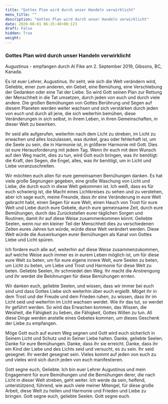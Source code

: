 ```yaml
---
title: "Gottes Plan wird durch unser Handeln verwirklicht"
menu_title: ""
description: "Gottes Plan wird durch unser Handeln verwirklicht"
date: 2020-08-01 06:25:48+00:123
draft: False
hidden: True
weight:
---
```

### Gottes Plan wird durch unser Handeln verwirklicht

Augustinus - empfangen durch Al Fike am 2. September 2019, Gibsons, BC, Kanada.

Es ist euer Lehrer, Augustinus. Ihr seht, wie sich die Welt verändern wird, Geliebte, einer zum anderen, ein Gebet, eine Bemühung, eine Verschiebung der Gedanken oder eine Tat der Liebe. So wird Gott seinen Plan zur Rettung der Menschheit in die Tat umsetzen, durch jeden von euch und durch viele andere. Die großen Bemühungen von Gottes Berührung und Segen auf diesem Planeten werden weiter wachsen und sich verstärken durch jeden von euch und durch all jene, die sich weiterhin bemühen, diese Veränderungen in sich selbst, in ihrem Leben, in ihren Gemeinschaften, in dieser Welt zu bewirken.

Ihr seid alle aufgerufen, weiterhin nach dem Licht zu streben, im Licht zu erwachen und alles loszulassen, was dunkel, grau oder fehlerhaft ist, um die Seele zu sein, die in Harmonie ist, in größerer Harmonie mit Gott. Dies ist eure Herausforderung mit jedem Tag. Wenn ihr euch mit dem Wunsch auf den Weg macht, dies zu tun, wird Gott euch bringen, was ihr benötigt: die Kraft, den Segen, die Engel, alles, was ihr benötigt, um in Licht und Liebe voranzuschreiten.

Wir möchten euch allen für eure gemeinsamen Bemühungen danken. Es hat viele große Segnungen gegeben, eine große Waschung von Licht und Liebe, die durch euch in diese Welt gekommen ist. Ich weiß, dass es für euch schwierig ist, die Macht eines Lichtkreises zu sehen und zu verstehen, aber ich sage euch, meine Freunde, dass ihr eine Veränderung in eure Welt gebracht habt, einen Segen für eure Welt, einen Hauch von Trost für eure Welt und Liebe durch eure Gebete, durch eure gemeinsame Zeit, durch eure Bemühungen, durch das Zurückstellen eurer täglichen Sorgen und Routinen, damit ihr auf diese Weise zusammenkommen könnt. Geliebte Seelen, wenn nur ein kleiner Teil der Menschheit dies zu verschiedenen Zeiten eures Jahres tun würde, würde diese Welt verändert werden. Diese Welt würde die Auswirkungen eurer Bemühungen als Kanal von Gottes Liebe und Licht spüren.

Ich fordere euch alle auf, weiterhin auf diese Weise zusammenzukommen, auf welche Weise auch immer es in eurem Leben möglich ist, um für diese eure Welt zu beten, um für eure eigene innere Welt, eure Seelen zu beten, um Licht zu beten, um Liebe und Trost und Harmonie für diese Welt zu beten. Geliebte Seelen, ihr schmiedet den Weg. Ihr macht die Anstrengung und ihr werdet die Belohnungen für diese Bemühungen ernten.

Wir danken euch, geliebte Seelen, und wissen, dass wir immer bei euch sind und dass Gottes Liebe sich weiterhin über euch ergießt. Möget ihr in dem Trost und der Freude und dem Frieden ruhen, zu wissen, dass ihr im Licht seid und weiterhin im Licht wachsen werdet. Wie ihr das tut, so werdet ihr geführt werden. So wird das Erwachen kommen, das Wissen, die Weisheit, die Fähigkeit zu lieben, die Fähigkeit, Gottes Willen zu tun. All diese Dinge werden anstelle eines Gebetes kommen, um dieses Geschenk der Liebe zu empfangen.

Möge Gott euch auf eurem Weg segnen und Gott wird euch sicherlich in Seinem Licht und Schutz und in Seiner Liebe halten. Danke, geliebte Seelen. Danke für eure Bemühungen. Danke, dass ihr sie erreicht. Danke, dass ihr ein Kind der Liebe und des Lichts seid und versucht, es zu sein. Ihr seid gesegnet. Ihr werdet gesegnet sein. Vieles kommt auf jeden von euch zu und vieles wird sich durch jeden von euch manifestieren.

Gott segne euch, Geliebte. Ich bin euer Lehrer Augustinus und mein Engagement für eure Bemühungen und die Bemühungen derer, die nach Licht in dieser Welt streben, geht weiter. Ich werde da sein, helfend, unterstützend, führend, wie auch viele meiner Mitengel, für diese große Arbeit, diese Welt zu heilen und Harmonie und Frieden und Liebe zu bringen. Gott segne euch, geliebte Seelen. Gott segne euch.
